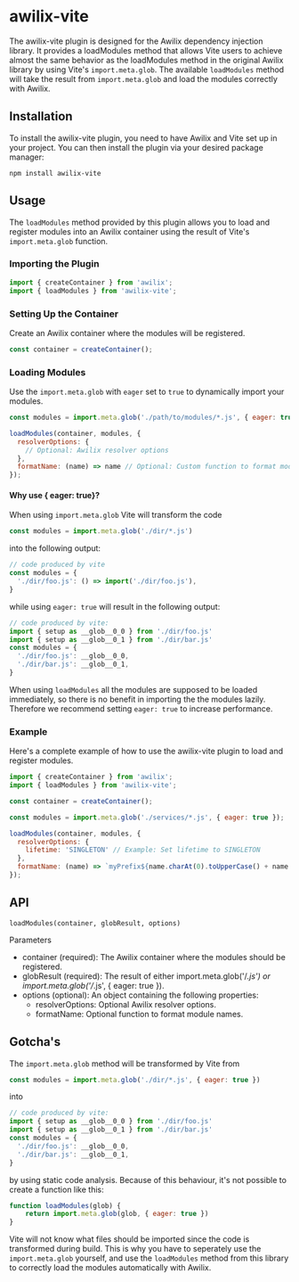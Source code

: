 # awilix-vite

The awilix-vite plugin is designed for the Awilix dependency injection library. It provides a loadModules method that allows Vite users to achieve almost the same behavior as the loadModules method in the original Awilix library by using Vite's `import.meta.glob`. The available `loadModules` method will take the result from `import.meta.glob` and load the modules correctly with Awilix.

## Installation
To install the awilix-vite plugin, you need to have Awilix and Vite set up in your project. You can then install the plugin via your desired package manager:

```
npm install awilix-vite
```

## Usage

The `loadModules` method provided by this plugin allows you to load and register modules into an Awilix container using the result of Vite's `import.meta.glob` function.

### Importing the Plugin

```javascript
import { createContainer } from 'awilix';
import { loadModules } from 'awilix-vite';
```

### Setting Up the Container

Create an Awilix container where the modules will be registered.

```javascript
const container = createContainer();
```

### Loading Modules

Use the `import.meta.glob` with `eager` set to `true` to dynamically import your modules. 

```javascript
const modules = import.meta.glob('./path/to/modules/*.js', { eager: true });

loadModules(container, modules, {
  resolverOptions: {
    // Optional: Awilix resolver options
  },
  formatName: (name) => name // Optional: Custom function to format module names, defaults to camelCase
});
```

#### Why use { eager: true}?

When using `import.meta.glob` Vite will transform the code 

```javascript
const modules = import.meta.glob('./dir/*.js')
```

into the following output:

```javascript
// code produced by vite
const modules = {
  './dir/foo.js': () => import('./dir/foo.js'),
}
```

while using `eager: true` will result in the following output:

```javascript
// code produced by vite:
import { setup as __glob__0_0 } from './dir/foo.js'
import { setup as __glob__0_1 } from './dir/bar.js'
const modules = {
  './dir/foo.js': __glob__0_0,
  './dir/bar.js': __glob__0_1,
}
```

When using `loadModules` all the modules are supposed to be loaded immediately, so there is no benefit in importing the the modules lazily. Therefore we recommend setting `eager: true` to increase performance.

### Example
Here's a complete example of how to use the awilix-vite plugin to load and register modules.

```javascript
import { createContainer } from 'awilix';
import { loadModules } from 'awilix-vite';

const container = createContainer();

const modules = import.meta.glob('./services/*.js', { eager: true });

loadModules(container, modules, {
  resolverOptions: {
    lifetime: 'SINGLETON' // Example: Set lifetime to SINGLETON
  },
  formatName: (name) => `myPrefix${name.charAt(0).toUpperCase() + name.slice(1)}` // Example: Prefix and camelCase module names
});
```

## API

`loadModules(container, globResult, options)`

Parameters
- container (required): The Awilix container where the modules should be registered.
- globResult (required): The result of either import.meta.glob('/*.js') or import.meta.glob('/*.js', { eager: true }).
- options (optional): An object containing the following properties:
    - resolverOptions: Optional Awilix resolver options.
    - formatName: Optional function to format module names.

## Gotcha's

The `import.meta.glob` method will be transformed by Vite from

```javascript
const modules = import.meta.glob('./dir/*.js', { eager: true })
```

into

```javascript
// code produced by vite:
import { setup as __glob__0_0 } from './dir/foo.js'
import { setup as __glob__0_1 } from './dir/bar.js'
const modules = {
  './dir/foo.js': __glob__0_0,
  './dir/bar.js': __glob__0_1,
}
```

by using static code analysis. Because of this behaviour, it's not possible to create a function like this:

```javascript
function loadModules(glob) {
    return import.meta.glob(glob, { eager: true })
}
```

Vite will not know what files should be imported since the code is transformed during build. This is why
you have to seperately use the `import.meta.glob` yourself, and use the `loadModules` method from this library to
correctly load the modules automatically with Awilix.